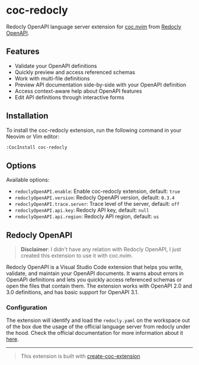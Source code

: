 # coc-redocly

Redocly OpenAPI language server extension for [coc.nvim](https://github.com/neoclide/coc.nvim) from [Redocly OpenAPI](https://marketplace.visualstudio.com/items?itemName=Redocly.openapi-vs-code).

## Features

- Validate your OpenAPI definitions
- Quickly preview and access referenced schemas
- Work with multi-file definitions
- Preview API documentation side-by-side with your OpenAPI definition
- Access context-aware help about OpenAPI features
- Edit API definitions through interactive forms

## Installation

To install the coc-redocly extension, run the following command in your Neovim or Vim editor:

```sh
:CocInstall coc-redocly
```

## Options

Available options:

- `redoclyOpenAPI.enable`: Enable coc-redocly extension, default: `true`
- `redoclyOpenAPI.version`: Redocly OpenAPI version, default: `0.3.4`
- `redoclyOpenAPI.trace.server`: Trace level of the server, default: `off`
- `redoclyOpenAPI.api.key`: Redocly API key, default: `null`
- `redoclyOpenAPI.api.region`: Redocly API region, default: `us`

## Redocly OpenAPI

> **Disclaimer**: I didn't have any relation with Redocly OpenAPI, I just created this extension to use it with coc.nvim.

Redocly OpenAPI is a Visual Studio Code extension that helps you write, validate, and maintain your OpenAPI documents. It warns about errors in OpenAPI definitions and lets you quickly access referenced schemas or open the files that contain them. The extension works with OpenAPI 2.0 and 3.0 definitions, and has basic support for OpenAPI 3.1.

### Configuration

The extension will identify and load the `redocly.yaml` on the workspace out of the box due the usage of the official language server from redocly under the hood. Check the official documentation for more information about it [here](https://marketplace.visualstudio.com/items?itemName=Redocly.openapi-vs-code).

---

> This extension is built with [create-coc-extension](https://github.com/fannheyward/create-coc-extension)
